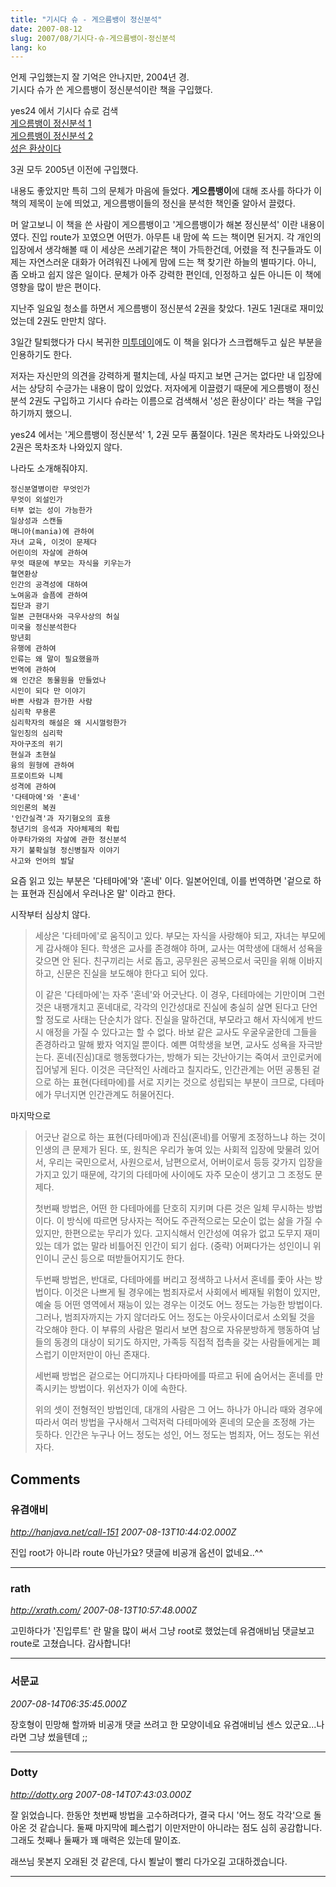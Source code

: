 ```yaml
---
title: "기시다 슈 - 게으름뱅이 정신분석"
date: 2007-08-12
slug: 2007/08/기시다-슈-게으름뱅이-정신분석
lang: ko
---
```


언제 구입했는지 잘 기억은 안나지만, 2004년 경.  
기시다 슈가 쓴 게으름뱅이 정신분석이란 책을 구입했다.

yes24 에서 기시다 슈로 검색  
[게으름뱅이 정신분석 1](http://www.yes24.com/Goods/FTGoodsView.aspx?goodsNo=12996)    
[게으름뱅이 정신분석 2](http://www.yes24.com/Goods/FTGoodsView.aspx?goodsNo=12999)  
[성은 환상이다](http://www.yes24.com/Goods/FTGoodsView.aspx?goodsNo=171192)  

3권 모두 2005년 이전에 구입했다. 

내용도 좋았지만 특히 그의 문체가 마음에 들었다. 
**게으름뱅이**에 대해 조사를 하다가 이 책의 제목이 눈에 띄었고, 게으름뱅이들의 정신을 분석한 책인줄 알아서 끌렸다.

머 알고보니 이 책을 쓴 사람이 게으름뱅이고 '게으름뱅이가 해본 정신분석' 이란 내용이였다.
진입 route가 꼬였으면 어떤가. 아무튼 내 맘에 쏙 드는 책이면 된거지. 각 개인의 입장에서 생각해볼 때 이 세상은 쓰레기같은 책이 가득한건데, 어렸을 적 친구들과도 이제는 자연스러운 대화가 어려워진 나에게 맘에 드는 책 찾기란 하늘의 별따기다. 아니, 좀 오바고 쉽지 않은 일이다.
문체가 아주 강력한 편인데, 인정하고 싶든 아니든 이 책에 영향을 많이 받은 편이다.

지난주 일요일 청소를 하면서 게으름뱅이 정신분석 2권을 찾았다. 
1권도 1권대로 재미있었는데 2권도 만만치 않다.

3일간 탈퇴했다가 다시 복귀한 [미투데이](http://me2day.net/rath)에도 이 책을 읽다가 스크랩해두고 싶은 부분을 인용하기도 한다.

저자는 자신만의 의견을 강력하게 펼치는데, 사실 따지고 보면 근거는 없다만 내 입장에서는 상당히 수긍가는 내용이 많이 있었다. 저자에게 이끌렸기 때문에 게으름뱅이 정신분석 2권도 구입하고 기시다 슈라는 이름으로 검색해서 '성은 환상이다' 라는 책을 구입하기까지 했으니.

yes24 에서는 '게으름뱅이 정신분석' 1, 2권 모두 품절이다.
1권은 목차라도 나와있으나 2권은 목차조차 나와있지 않다. 

나라도 소개해줘야지.

```
정신분열병이란 무엇인가
무엇이 외설인가
터부 없는 성이 가능한가
일상성과 스캔들
매니아(mania)에 관하여
자녀 교육, 이것이 문제다
어린이의 자살에 관하여
무엇 때문에 부모는 자식을 키우는가
혈연환상
인간의 공격성에 대하여
노여움과 슬픔에 관하여
집단과 광기
일본 근현대사와 극우사상의 허실
미국을 정신분석한다
망년회
유행에 관하여
인류는 왜 말이 필요했을까
번역에 관하여
왜 인간은 동물원을 만들었나
시인이 되다 만 이야기
바쁜 사람과 한가한 사람
심리학 무용론
심리학자의 해설은 왜 시시껄렁한가
일인칭의 심리학
자아구조의 위기
현실과 초현실
융의 원형에 관하여
프로이트와 니체
성격에 관하여
'다테마에'와 '혼네'
의인론의 복권
'인간실격'과 자기혐오의 효용
청년기의 응석과 자아체제의 확립
아쿠타가와의 자살에 관한 정신분석
자기 불확실형 정신병질자 이야기
사고와 언어의 발달
```

요즘 읽고 있는 부분은 '다테마에'와 '혼네' 이다.
일본어인데, 이를 번역하면 '겉으로 하는 표현과 진심에서 우러나온 말' 이라고 한다.

시작부터 심상치 않다.



> 세상은 '다테마에'로 움직이고 있다. 부모는 자식을 사랑해야 되고, 자녀는 부모에게 감사해야 된다. 학생은 교사를 존경해야 하며, 교사는 여학생에 대해서 성욕을 갖으면 안 된다. 친구끼리는 서로 돕고, 공무원은 공복으로서 국민을 위해 이바지하고, 신문은 진실을 보도해야 한다고 되어 있다.
> 
> 이 같은 '다테마에'는 자주 '혼네'와 어긋난다. 이 경우, 다테마에는 기만이며 그런 것은 내팽개치고 혼네대로, 각각의 인간성대로 진실에 충실히 살면 된다고 단언할 정도로 사태는 단순치가 않다.
> 진실을 말하건대, 부모라고 해서 자식에게 반드시 애정을 가질 수 있다고는 할 수 없다. 바보 같은 교사도 우굴우굴한데 그들을 존경하라고 말해 봤자 억지일 뿐이다. 예쁜 여학생을 보면, 교사도 성욕을 자극받는다. 혼네(진심)대로 행동했다가는, 방해가 되는 갓난아기는 죽여서 코인로커에 집어넣게 된다. 이것은 극단적인 사례라고 칠지라도, 인간관계는 어떤 공통된 겉으로 하는 표현(다테마에)를 서로 지키는 것으로 성립되는 부분이 크므로, 다테마에가 무너지면 인간관계도 허물어진다.


마지막으로

> 어긋난 겉으로 하는 표현(다테마에)과 진심(혼네)를 어떻게 조정하느냐 하는 것이 인생의 큰 문제가 된다. 또, 원칙은 우리가 놓여 있는 사회적 입장에 맞물려 있어서, 우리는 국민으로서, 사원으로서, 남편으로서, 어버이로서 등등 갖가지 입장을 가지고 있기 때문에, 각기의 다테마에 사이에도 자주 모순이 생기고 그 조정도 문제다.
>
> 첫번째 방법은, 어떤 한 다테마에를 단호히 지키며 다른 것은 일체 무시하는 방법이다. 이 방식에 따르면 당사자는 적어도 주관적으로는 모순이 없는 삶을 가질 수 있지만, 한편으로눈 무리가 있다. 고지식해서 인간성에 여유가 없고 도무지 재미있는 데가 없는 말라 비틀어진 인간이 되기 쉽다. (중략) 어쩌다가는 성인이니 위인이니 군신 등으로 떠받들어지기도 한다.
> 
> 두번째 방법은, 반대로, 다테마에를 버리고 정색하고 나서서 혼네를 좇아 사는 방법이다. 이것은 나쁘게 될 경우에는 범죄자로서 사회에서 베재될 위험이 있지만, 예술 등 어떤 영역에서 재능이 있는 경우는 이것도 어느 정도는 가능한 방법이다. 
> 그러나, 범죄자까지는 가지 않더라도 어느 정도는 아웃사이더로서 소외될 것을 각오해야 한다. 이 부류의 사람은 멀리서 보면 참으로 자유분방하게 행동하여 남들의 동경의 대상이 되기도 하지만, 가족등 직접적 접촉을 갖는 사람들에게는 폐스럽기 이만저만이 아닌 존재다.
>
> 세번째 방법은 겉으로는 어디까지나 다타마에를 따르고 뒤에 숨어서는 혼네를 만족시키는 방법이다. 위선자가 이에 속한다.
> 
> 위의 셋이 전형적인 방법인데, 대개의 사람은 그 어느 하나가 아니라 때와 경우에 따라서 여러 방법을 구사해서 그럭저럭 다테마에와 혼네의 모순을 조정해 가는 듯하다. 
 인간은 누구나 어느 정도는 성인, 어느 정도는 범죄자, 어느 정도는 위선자다.

## Comments

### 유겸애비
*http://hanjava.net/call-151*
*2007-08-13T10:44:02.000Z*

진입 root가 아니라 route 아닌가요? 댓글에 비공개 옵션이 없네요..^^

---

### rath
*http://xrath.com/*
*2007-08-13T10:57:48.000Z*

고민하다가 '진입루트' 란 말을 많이 써서 그냥 root로 했었는데
유겸애비님 댓글보고 route로 고쳤습니다. 감사합니다!

---

### 서문교
*2007-08-14T06:35:45.000Z*

장호형이 민망해 할까봐 비공개 댓글 쓰려고 한 모양이네요
유겸애비님 센스 있군요...나라면 그냥 썼을텐데 ;;

---

### Dotty
*http://dotty.org*
*2007-08-14T07:43:03.000Z*

잘 읽었습니다. 한동안 첫번째 방법을 고수하려다가, 결국 다시 '어느 정도 각각'으로 돌아온 것 같습니다. 둘째 마지막에 폐스럽기 이만저만이 아니라는 점도 심히 공감합니다. 그래도 첫째나 둘째가 꽤 매력은 있는데 말이죠. 

래쓰님 못본지 오래된 것 같은데, 다시 뵐날이 빨리 다가오길 고대하겠습니다.

---

